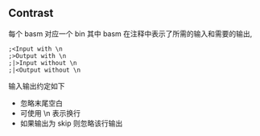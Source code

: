 Contrast
--------

每个 basm 对应一个 bin
其中 basm 在注释中表示了所需的输入和需要的输出,

```
;<Input with \n
;>Output with \n
;|>Input without \n
;|<Output without \n
```

输入输出约定如下

* 忽略末尾空白
* 可使用 \n 表示换行
* 如果输出为 skip 则忽略该行输出

